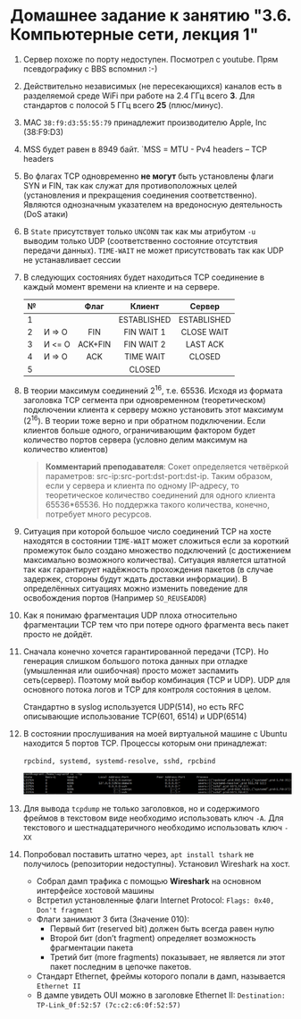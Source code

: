 # Домашнее задание к занятию "3.6. Компьютерные сети, лекция 1"

1. Сервер похоже по порту недоступен. Посмотрел с youtube. Прям псевдографику с BBS вспомнил :-)

1. Действительно независимых (не пересекающихся) каналов есть в разделяемой среде WiFi при работе на 2.4 ГГц всего **3**. Для стандартов с полосой 5 ГГц  всего **25** (плюс/минус).

1. MAC `38:f9:d3:55:55:79` принадлежит производителю Apple, Inc (38:F9:D3)

1. MSS будет равен в 8949 байт. `MSS = MTU - Pv4 headers – TCP headers

1. Во флагах TCP одновременно **не могут** быть установлены флаги SYN и FIN, так как служат для противоположных целей (установления и прекращения соединения соответственно). Являются однозначным указателем на вредоносную деятельность (DoS атаки)

1. В `State` присутствует только `UNCONN` так как мы атрибутом `-u` выводим только UDP (соответственно состояние отсутствия передачи данных). `TIME-WAIT` не может присутствовать так как UDP не устанавливает сессии

1.  В следующих состояниях будет находиться TCP соединение в каждый момент времени на клиенте и на сервере.

    | № |        | Флаг      | Клиент      | Сервер      | 
    |---|--------|:---------:|:-----------:|:-----------:|
    | 1 |        |           | ESTABLISHED | ESTABLISHED |
    | 2 | И => О | FIN       | FIN WAIT 1  | CLOSE WAIT  |
    | 3 | И <= О | ACK+FIN   | FIN WAIT 2  | LAST ACK    |
    | 4 | И => О | ACK       | TIME WAIT   | CLOSED      |
    | 5 |        |           | CLOSED      |             | 
 
1. В теории максимум соединений 2<sup>16</sup>, т.е. 65536. Исходя из формата заголовка TCP сегмента при одновременном (теоретическом) подключении клиента к серверу можно установить этот максимум (2<sup>16</sup>). В теории тоже верно и при обратном подключении. Если клиентов больше одного, ограничивающим фактором будет количество портов сервера (условно делим максимум на количество клиентов)
    
   > **Комментарий преподавателя**:
   Сокет определяется четвёркой параметров: src-ip:src-port:dst-port:dst-ip. Таким образом, если у сервера и клиента по одному IP-адресу, то теоретическое количество соединений для одного клиента 65536*65536. Но поддержка такого количества, конечно, потребует много ресурсов.
   
1. Ситуация при которой большое число соединений TCP на хосте находятся в состоянии `TIME-WAIT` может сложиться если за короткий промежуток было создано множество подключений (с достижением максимально возможного количества). Ситуация является штатной так как гарантирует надёжность прохождения пакетов (в случае задержек, стороны будут ждать доставки информации). В определённых ситуациях можно изменить поведение для освобождения портов (Например `SO_REUSEADDR`)

1. Как я понимаю фрагментация UDP плоха относительно фрагментации TCP тем что при потере одного фрагмента весь пакет просто не дойдёт.

1. Сначала конечно хочется гарантированной передачи (TCP). Но генерация слишком большого потока данных при отладке (умышленная или ошибочная) просто может заспамить сеть(сервер). Поэтому мой выбор комбинация (TCP и UDP). UDP для основного потока логов и TCP для контроля состояния в целом.

   Стандартно в syslog используется UDP(514), но есть RFC описывающие использование TCP(601, 6514) и UDP(6514)

1. В состоянии прослушивания на моей виртуальной машине с Ubuntu находится 5 портов TCP. Процессы которым они принадлежат:

    `rpcbind, systemd, systemd-resolve, sshd, rpcbind`

     ![Proof](https://github.com/crursus/devops-netology/blob/main/images/proof-03-sa-06-net-01.png)  

1. Для вывода `tcpdump` не только заголовков, но и содержимого фреймов в текстовом виде необходимо использовать ключ `-A`.  Для текстового и шестнадцатеричного необходимо использовать ключ `-XX`

1. Попробовал поставить штатно через, `apt install tshark` не получилось (репозитории недоступны). Установил Wireshark на хост.
   * Cобрал дамп трафика с помощью **Wireshark** на основном интерфейсе хостовой машины
   * Встретил установленные флаги Internet Protocol: `Flags: 0x40, Don't fragment`
   * Флаги занимают 3 бита (Значение 010):
        * Первый бит (reserved bit) должен быть всегда равен нулю
        * Второй бит (don’t fragment) определяет возможность фрагментации пакета
        * Третий бит (more fragments) показывает, не является ли этот пакет последним в цепочке пакетов.
   * Стандарт Ethernet, фреймы которого попали в дамп, называется `Ethernet II`
   * В дампе увидеть OUI можно в заголовке Ethernet II: `Destination: TP-Link_0f:52:57 (7c:c2:c6:0f:52:57)`
